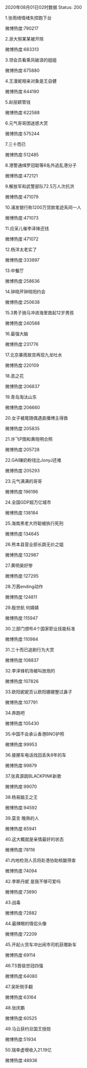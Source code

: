 2020年08月01日02时数据
Status: 200

1.张雨绮情绪失控跑下台

微博热度:790217

2.浙大努某某被开除

微博热度:683313

3.领会员看乘风破浪的姐姐

微博热度:675880

4.王漫妮相亲对象是王自健

微博热度:644190

5.赵丽颖管钱

微博热度:622588

6.元气哥哥团迷惑大赏

微博热度:575244

7.三十而已

微博热度:512485

8.港警通缉罗冠聪等6名外逃乱港分子

微博热度:472121

9.解放军和武警部队72.5万人次抗洪

微博热度:471079

10.浦发银行称1200万贷款笔迹系同一人

微博热度:471073

11.应采儿催李泽锋还钱

微博热度:471072

12.杨洋太老实了

微博热度:333897

13.中餐厅

微博热度:258636

14.钟晓芹钟晓阳约会

微博热度:250638

15.3男子骑马冲进海里救起12岁男孩

微博热度:240588

16.最强大脑

微博热度:231776

17.北京暴雨故宫再现九龙吐水

微博热度:220109

18.恶之花

微博热度:206837

19.青岛淘汰山东

微博热度:206660

20.女子被尾随偶遇直播博主得救

微博热度:205835

21.许飞P图和黄晓明合照

微博热度:205728

22.GAI赚奶粉钱比JonyJ还难

微博热度:205293

23.元气满满的哥哥

微博热度:196196

24.全国GDP超万亿城市

微博热度:138184

25.海南黑老大符聪被执行死刑

微博热度:134645

26.熊本县营业部长跳无价之姐

微博热度:132987

27.黄明昊好惨

微博热度:127295

28.万茜ending动作

微博热度:124811

29.殷世航 何婧婧

微博热度:115947

30.三部门颁布4个国家职业技能标准

微博热度:110984

31.三十而已追剧行为大赏

微博热度:108837

32.李泽锋机场被叫放炮的

微博热度:107826

33.欧阳妮妮否认欧阳娜娜整过鼻子

微博热度:107791

34.奔跑吧

微博热度:105430

35.中国不会承认香港BNO护照

微博热度:99953

36.接挪车电话找回丢失8年的车

微博热度:99879

37.张真源跳BLACKPINK新歌

微博热度:99070

38.杨易脑王之王

微博热度:94592

39.莫言 晚熟的人

微博热度:85941

40.这大概就是亲情最好的状态

微博热度:78116

41.内地检测人员将赴港协助核酸筛查

微博热度:74094

42.李斯丹妮 是我不够可爱吗

微博热度:73890

43.战毒

微博热度:72882

44.最辣眼的情侣头像

微博热度:72209

45.开起火货车冲出闹市司机获赠新车

微博热度:69114

46.TS晋级世冠四强

微博热度:64080

47.吴昕侧手翻

微博热度:63164

48.张庆鹏

微博热度:60525

49.马云获约旦国王授勋

微博热度:51934

50.瑞幸虚增收入21.19亿

微博热度:48936

